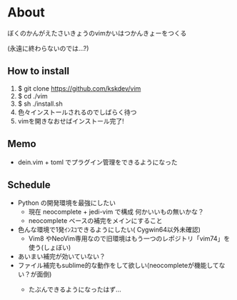 # About
ぼくのかんがえたさいきょうのvimかいはつかんきょーをつくる

(永遠に終わらないのでは...?)

## How to install
1. $ git clone https://github.com/kskdev/vim
2. $ cd ./vim
3. $ sh ./install.sh
4. 色々インストールされるのでしばらく待つ
5. vimを開きなおせばインストール完了!

## Memo
- dein.vim + toml でプラグイン管理をできるようになった

## Schedule
- Python の開発環境を最強にしたい 
  - 現在 neocomplete + jedi-vim で構成 何かいいもの無いかな？
  - neocomplete ベースの補完をメインにすること
- 色んな環境で1発ｲﾝｽｺできるようにしたい( Cygwin64以外未確認)
  - Vim8 やNeoVim専用なので旧環境はもう一つのレポジトリ「vim74」を使う(しょぼい)
- あいまい補完が効いていない？
- ファイル補完もsublime的な動作をして欲しい(neocompleteが機能してない？<C-x><C-f>が面倒)
  - たぶんできるようになったはず...
